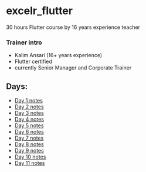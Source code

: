 # excelr_flutter
30 hours Flutter course by 16 years experience teacher

### Trainer intro

- Kalim Ansari (16+ years experience)
- Flutter certified
- currently Senior Manager and Corporate Trainer

## Days:

- [Day 1 notes](/day1.md)
- [Day 2 notes](/day2.md)
- [Day 3 notes](/day3.md)
- [Day 4 notes](/day4.md)
- [Day 5 notes](/day5.md)
- [Day 6 notes](/day6.md)
- [Day 7 notes](/day7.md)
- [Day 8 notes](/day8.md)
- [Day 9 notes](/day9.md)
- [Day 10 notes](/day10.md)
- [Day 11 notes](/day11.md)